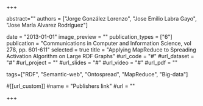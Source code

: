 +++

abstract=""
authors = ["Jorge González Lorenzo", "Jose Emilio Labra Gayo", "Jose María Alvarez Rodríguez"]

date = "2013-01-01"
image_preview = ""
publication_types = ["6"]
publication = "Communications in Computer and Information Science, vol 278, pp. 601-611"
selected = true
title = "Applying MapReduce to Spreading Activation Algorithm on Large RDF Graphs"
#url_code = "#"
#url_dataset = "#"
#url_project = ""
#url_slides = "#"
#url_video = "#"
#url_pdf = ""

tags=["RDF", "Semantic-web", "Ontospread", "MapReduce", "Big-data"]

#[[url_custom]]
#name = "Publishers link"
#url = ""


+++
